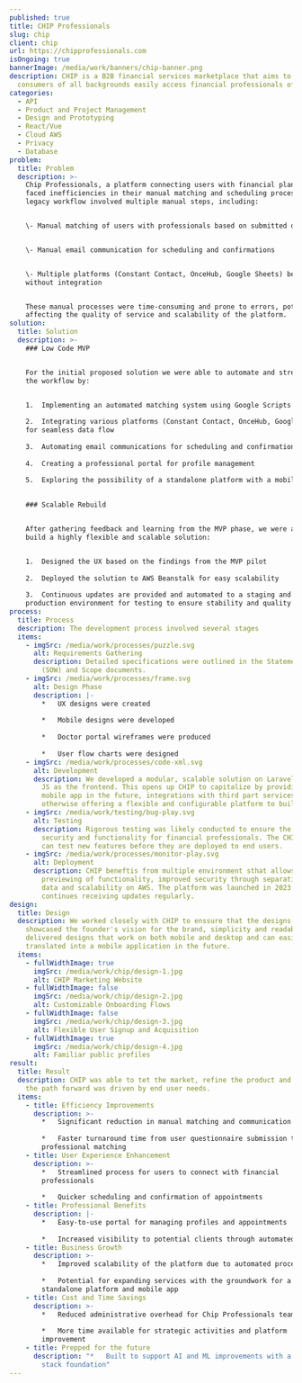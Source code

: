 ```yaml
---
published: true
title: CHIP Professionals
slug: chip
client: chip
url: https://chipprofessionals.com
isOngoing: true
bannerImage: /media/work/banners/chip-banner.png
description: CHIP is a B2B financial services marketplace that aims to help
  consumers of all backgrounds easily access financial professionals of color.
categories:
  - API
  - Product and Project Management
  - Design and Prototyping
  - React/Vue
  - Cloud AWS
  - Privacy
  - Database
problem:
  title: Problem
  description: >-
    Chip Professionals, a platform connecting users with financial planners,
    faced inefficiencies in their manual matching and scheduling processes. The
    legacy workflow involved multiple manual steps, including:


    \- Manual matching of users with professionals based on submitted data


    \- Manual email communication for scheduling and confirmations


    \- Multiple platforms (Constant Contact, OnceHub, Google Sheets) being used
    without integration


    These manual processes were time-consuming and prone to errors, potentially
    affecting the quality of service and scalability of the platform.
solution:
  title: Solution
  description: >-
    ### Low Code MVP


    For the initial proposed solution we were able to automate and streamline
    the workflow by:


    1.  Implementing an automated matching system using Google Scripts
        
    2.  Integrating various platforms (Constant Contact, OnceHub, Google Sheets)
    for seamless data flow
        
    3.  Automating email communications for scheduling and confirmations
        
    4.  Creating a professional portal for profile management
        
    5.  Exploring the possibility of a standalone platform with a mobile app
        

    ### Scalable Rebuild


    After gathering feedback and learning from the MVP phase, we were able to
    build a highly flexible and scalable solution:


    1.  Designed the UX based on the findings from the MVP pilot
        
    2.  Deployed the solution to AWS Beanstalk for easy scalability
        
    3.  Continuous updates are provided and automated to a staging and
    production environment for testing to ensure stability and quality
process:
  title: Process
  description: The development process involved several stages
  items:
    - imgSrc: /media/work/processes/puzzle.svg
      alt: Requirements Gathering
      description: Detailed specifications were outlined in the Statement of Work
        (SOW) and Scope documents.
    - imgSrc: /media/work/processes/frame.svg
      alt: Design Phase
      description: |-
        *   UX designs were created
            
        *   Mobile designs were developed
            
        *   Doctor portal wireframes were produced
            
        *   User flow charts were designed
    - imgSrc: /media/work/processes/code-xml.svg
      alt: Development
      description: We developed a modular, scalable solution on Laravel PHP with Vue
        JS as the frontend. This opens up CHIP to capitalize by providing a
        mobile app in the future, integrations with third part services and
        otherwise offering a flexible and configurable platform to build on.
    - imgSrc: /media/work/testing/bug-play.svg
      alt: Testing
      description: Rigorous testing was likely conducted to ensure the platform's
        security and functionality for financial professionals. The CHIP tram
        can test new features before they are deployed to end users.
    - imgSrc: /media/work/processes/monitor-play.svg
      alt: Deployment
      description: CHIP beneftis from multiple environment sthat allows for the
        previewing of functionality, improved security through separation of
        data and scalability on AWS. The platform was launched in 2023 and
        continues receiving updates regularly.
design:
  title: Design
  description: We worked closely with CHIP to enssure that the designs we created
    showcased the founder's vision for the brand, simplicity and readability. We
    delivered designs that work on both mobile and desktop and can easily be
    translated into a mobile application in the future.
  items:
    - fullWidthImage: true
      imgSrc: /media/work/chip/design-1.jpg
      alt: CHIP Marketing Website
    - fullWidthImage: false
      imgSrc: /media/work/chip/design-2.jpg
      alt: Customizable Onboarding Flows
    - fullWidthImage: false
      imgSrc: /media/work/chip/design-3.jpg
      alt: Flexible User Signup and Acquisition
    - fullWidthImage: true
      imgSrc: /media/work/chip/design-4.jpg
      alt: Familiar public profiles
result:
  title: Result
  description: CHIP was able to tet the market, refine the product and ensure that
    the path forward was driven by end user needs.
  items:
    - title: Efficiency Improvements
      description: >-
        *   Significant reduction in manual matching and communication processes
            
        *   Faster turnaround time from user questionnaire submission to
        professional matching
    - title: User Experience Enhancement
      description: >-
        *   Streamlined process for users to connect with financial
        professionals
            
        *   Quicker scheduling and confirmation of appointments
    - title: Professional Benefits
      description: |-
        *   Easy-to-use portal for managing profiles and appointments
            
        *   Increased visibility to potential clients through automated matching
    - title: Business Growth
      description: >-
        *   Improved scalability of the platform due to automated processes
            
        *   Potential for expanding services with the groundwork for a
        standalone platform and mobile app
    - title: Cost and Time Savings
      description: >-
        *   Reduced administrative overhead for Chip Professionals team
            
        *   More time available for strategic activities and platform
        improvement
    - title: Prepped for the future
      description: "*   Built to support AI and ML improvements with a solid data
        stack foundation"
---
```

